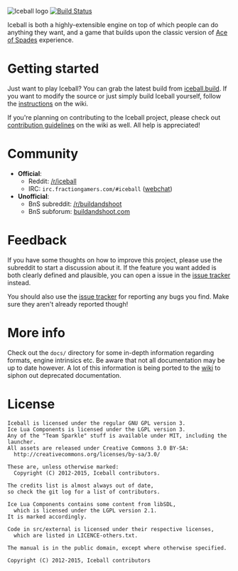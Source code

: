 ![Iceball logo](https://raw.githubusercontent.com/iamgreaser/iceball/master/pkg/iceball/gfx/splash_logo.png)
[![Build Status](https://travis-ci.org/iamgreaser/iceball.svg?branch=master)](https://travis-ci.org/iamgreaser/iceball)

Iceball is both a highly-extensible engine on top of which people can do anything they want, and a game that builds upon the classic version of [Ace of Spades](http://en.wikipedia.org/wiki/Ace_of_Spades_(video_game)) experience.

# Getting started
Just want to play Iceball? You can grab the latest build from [iceball.build](http://iceball.build/). If you want to modify the source or just simply build Iceball yourself, follow the [instructions](https://github.com/iamgreaser/iceball/wiki/Building) on the wiki.

If you're planning on contributing to the Iceball project, please check out [contribution guidelines](https://github.com/iamgreaser/iceball/wiki/Helping-out) on the wiki as well. All help is appreciated!

# Community
* **Official**:
  * Reddit: [/r/iceball](http://reddit.com/r/iceball)
  * IRC: `irc.fractiongamers.com/#iceball` ([webchat](http://webchat.fractiongamers.com/?channels=iceball))
* **Unofficial**:
  * BnS subreddit: [/r/buildandshoot](http://reddit.com/r/buildandshoot)
  * BnS subforum: [buildandshoot.com](http://www.buildandshoot.com/viewforum.php?f=84)

# Feedback
If you have some thoughts on how to improve this project, please use the subreddit to start a discussion about it. If the feature you want added is both clearly defined and plausible, you can open a issue in the [issue tracker](https://github.com/iamgreaser/iceball/issues) instead.

You should also use the [issue tracker](https://github.com/iamgreaser/iceball/issues) for reporting any bugs you find. Make sure they aren't already reported though!

# More info
Check out the `docs/` directory for some in-depth information regarding formats, engine intrinsics etc. Be aware that not all documentation may be up to date however. A lot of this information is being ported to the [wiki](https://github.com/iamgreaser/iceball/wiki) to siphon out deprecated documentation.

# License
```
Iceball is licensed under the regular GNU GPL version 3.
Ice Lua Components is licensed under the LGPL version 3.
Any of the "Team Sparkle" stuff is available under MIT, including the launcher.
All assets are released under Creative Commons 3.0 BY-SA:
  http://creativecommons.org/licenses/by-sa/3.0/

These are, unless otherwise marked:
  Copyright (C) 2012-2015, Iceball contributors.

The credits list is almost always out of date,
so check the git log for a list of contributors.

Ice Lua Components contains some content from libSDL,
  which is licensed under the LGPL version 2.1.
It is marked accordingly.

Code in src/external is licensed under their respective licenses,
  which are listed in LICENCE-others.txt.

The manual is in the public domain, except where otherwise specified.

Copyright (C) 2012-2015, Iceball contributors
```
